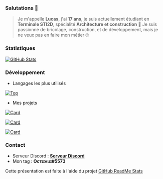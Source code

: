 ### Salutations 👋

> Je m'appelle **Lucas**, j'ai **17 ans**, je suis actuellement étudiant en **Terminale STI2D**, spécialité **Architecture et construction** 🧐
Je suis passionné de bricolage, construction, et de développement, mais je ne veux pas en faire mon métier 🙄

### Statistiques

[![GitHub Stats](https://github-readme-stats.vercel.app/api?username=Octavia0509)](https://github.com/anuraghazra/github-readme-stats)

### Développement

* Langages les plus utilisés

[![Top](https://github-readme-stats.vercel.app/api/top-langs/?username=Octavia0509)](https://github.com/anuraghazra/github-readme-stats)

* Mes projets

[![Card](https://github-readme-stats.vercel.app/api/pin/?username=Octavia0509&repo=discord-drops)](https://github.com/anuraghazra/github-readme-stats)

[![Card](https://github-readme-stats.vercel.app/api/pin/?username=Octavia0509&repo=discord-levels)](https://github.com/anuraghazra/github-readme-stats)

[![Card](https://github-readme-stats.vercel.app/api/pin/?username=Octavia0509&repo=dprofil)](https://github.com/anuraghazra/github-readme-stats)

### Contact

* Serveur Discord : <a href="https://discord.gg/WmxCKvRnKh">**Serveur Discord**</a>
* Mon tag : **Oϲτανια#5573**


Cette présentation est faite à l'aide du projet <a href="https://github.com/anuraghazra/github-readme-stats">GitHub ReadMe Stats</a>
